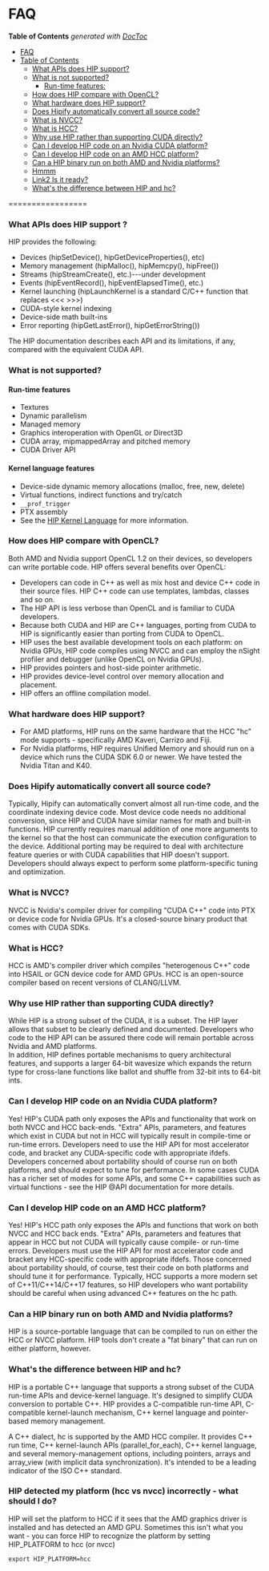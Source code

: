 # FAQ

<!-- START doctoc generated TOC please keep comment here to allow auto update -->
<!-- DON'T EDIT THIS SECTION, INSTEAD RE-RUN doctoc TO UPDATE -->
**Table of Contents**  *generated with [DocToc](https://github.com/thlorenz/doctoc)*

- [FAQ](#faq)
- [Table of Contents](#table-of-contents)
    - [What APIs does HIP support?](#what-apis-does-hip-support)
    - [What is not supported?](#what-is-not-supported)
      - [Run-time features:](#run-time-features)
    - [How does HIP compare with OpenCL?](#how-does-hip-compare-with-opencl)
    - [What hardware does HIP support?](#what-hardware-does-hip-support)
    - [Does Hipify automatically convert all source code?](#does-hipify-automatically-convert-all-source-code)
    - [What is NVCC?](#what-is-nvcc)
    - [What is HCC?](#what-is-hcc)
    - [Why use HIP rather than supporting CUDA directly?](#why-use-hip-rather-than-supporting-cuda-directly)
    - [Can I develop HIP code on an Nvidia CUDA platform?](#can-i-develop-hip-code-on-an-nvidia-cuda-platform)
    - [Can I develop HIP code on an AMD HCC platform?](#can-i-develop-hip-code-on-an-amd-hcc-platform)
    - [Can a HIP binary run on both AMD and Nvidia platforms?](#can-a-hip-binary-run-on-both-amd-and-nvidia-platforms)
    - [Hmmm](#hmmm)
    - [Link2 Is it ready?](#link2-is-it-ready)
    - [What's the difference between HIP and hc?](#whats-the-difference-between-hip-and-hc)

<!-- END doctoc generated TOC please keep comment here to allow auto update -->
=================


### What APIs does HIP support ?
HIP provides the following:
- Devices (hipSetDevice(), hipGetDeviceProperties(), etc)
- Memory management (hipMalloc(), hipMemcpy(), hipFree())
- Streams (hipStreamCreate(), etc.)---under development
- Events (hipEventRecord(), hipEventElapsedTime(), etc.)
- Kernel launching (hipLaunchKernel is a standard C/C++ function that replaces <<< >>>)
- CUDA-style kernel indexing
- Device-side math built-ins
- Error reporting (hipGetLastError(), hipGetErrorString())

The HIP documentation describes each API and its limitations, if any, compared with the equivalent CUDA API.

### What is not supported?
#### Run-time features
- Textures 
- Dynamic parallelism
- Managed memory
- Graphics interoperation with OpenGL or Direct3D
- CUDA array, mipmappedArray and pitched memory
- CUDA Driver API
   
#### Kernel language features
- Device-side dynamic memory allocations (malloc, free, new, delete)
- Virtual functions, indirect functions and try/catch
- `__prof_trigger` 
- PTX assembly
- See the [HIP Kernel Language](hip_kernel_language.md) for more information.

### How does HIP compare with OpenCL?
Both AMD and Nvidia support OpenCL 1.2 on their devices, so developers can write portable code.
HIP offers several benefits over OpenCL:
- Developers can code in C++ as well as mix host and device C++ code in their source files. HIP C++ code can use templates, lambdas, classes and so on.
- The HIP API is less verbose than OpenCL and is familiar to CUDA developers.
- Because both CUDA and HIP are C++ languages, porting from CUDA to HIP is significantly easier than porting from CUDA to OpenCL.
- HIP uses the best available development tools on each platform: on Nvidia GPUs, HIP code compiles using NVCC and can employ the nSight profiler and debugger (unlike OpenCL on Nvidia GPUs).
- HIP provides pointers and host-side pointer arithmetic.
- HIP provides device-level control over memory allocation and placement.
- HIP offers an offline compilation model.

### What hardware does HIP support?
- For AMD platforms, HIP runs on the same hardware that the HCC "hc" mode supports - specifically AMD Kaveri, Carrizo and Fiji.
- For Nvidia platforms, HIP requires Unified Memory and should run on a device which runs the CUDA SDK 6.0 or newer. We have tested the Nvidia Titan and K40.

### Does Hipify automatically convert all source code?
Typically, Hipify can automatically convert almost all run-time code, and the coordinate indexing device code. 
Most device code needs no additional conversion, since HIP and CUDA have similar names for math and built-in functions. 
HIP currently requires manual addition of one more arguments to the kernel so that the host can communicate the execution configuration to the device. 
Additional porting may be required to deal with architecture feature queries or with CUDA capabilities that HIP doesn't support. 
Developers should always expect to perform some platform-specific tuning and optimization.

### What is NVCC?
NVCC is Nvidia's compiler driver for compiling "CUDA C++" code into PTX or device code for Nvidia GPUs. It's a closed-source binary product that comes with CUDA SDKs.

### What is HCC?
HCC is AMD's compiler driver which compiles "heterogenous C++" code into HSAIL or GCN device code for AMD GPUs.  HCC is an open-source compiler based on recent versions of CLANG/LLVM.

### Why use HIP rather than supporting CUDA directly?
While HIP is a strong subset of the CUDA, it is a subset.  The HIP layer allows that subset to be clearly defined and documented.
Developers who code to the HIP API can be assured there code will remain portable across Nvidia and AMD platforms.  
In addition, HIP defines portable mechanisms to query architectural features, and supports a larger 64-bit wavesize which expands the return type for cross-lane functions like ballot and shuffle from 32-bit ints to 64-bit ints.  

### Can I develop HIP code on an Nvidia CUDA platform?
Yes!  HIP's CUDA path only exposes the APIs and functionality that work on both NVCC and HCC back-ends.
"Extra" APIs, parameters, and features which exist in CUDA but not in HCC will typically result in compile-time or run-time errors.
Developers need to use the HIP API for most accelerator code, and bracket any CUDA-specific code with appropriate ifdefs.
Developers concerned about portability should of course run on both platforms, and should expect to tune for performance.
In some cases CUDA has a richer set of modes for some APIs, and some C++ capabilities such as virtual functions - see the HIP @API documentation for more details.

### Can I develop HIP code on an AMD HCC platform?
Yes! HIP's HCC path only exposes the APIs and functions that work on both NVCC and HCC back ends. "Extra" APIs, parameters and features that appear in HCC but not CUDA will typically cause compile- or run-time errors. Developers must use the HIP API for most accelerator code and bracket any HCC-specific code with appropriate ifdefs. Those concerned about portability should, of course, test their code on both platforms and should tune it for performance. Typically, HCC supports a more modern set of C++11/C++14/C++17 features, so HIP developers who want portability should be careful when using advanced C++ features on the hc path.

### Can a HIP binary run on both AMD and Nvidia platforms?
HIP is a source-portable language that can be compiled to run on either the HCC or NVCC platform. HIP tools don't create a "fat binary" that can run on either platform, however.


### What's the difference between HIP and hc?
HIP is a portable C++ language that supports a strong subset of the CUDA run-time APIs and device-kernel language. It's designed to simplify CUDA conversion to portable C++. HIP provides a C-compatible run-time API, C-compatible kernel-launch mechanism, C++ kernel language and pointer-based memory management.

A C++ dialect, hc is supported by the AMD HCC compiler. It provides C++ run time, C++ kernel-launch APIs (parallel_for_each), C++ kernel language, and several memory-management options, including pointers, arrays and array_view (with implicit data synchronization). It's intended to be a leading indicator of the ISO C++ standard.

### HIP detected my platform (hcc vs nvcc) incorrectly - what should I do?
HIP will set the platform to HCC if it sees that the AMD graphics driver is installed and has detected an AMD GPU.
Sometimes this isn't what you want - you can force HIP to recognize the platform by setting HIP_PLATFORM to hcc (or nvcc)
```
export HIP_PLATFORM=hcc
```
